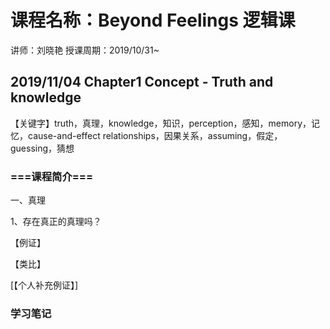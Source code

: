# 课程名称：Beyond Feelings 逻辑课

讲师：刘晓艳 授课周期：2019/10/31~

## 2019/11/04 Chapter1 Concept - Truth and knowledge
 
【关键字】truth，真理，knowledge，知识，perception，感知，memory，记忆，cause-and-effect relationships，因果关系，assuming，假定，guessing，猜想

### ===课程简介===

一、真理

1、存在真正的真理吗？

【例证】

【类比】

[【个人补充例证】]

### 学习笔记
